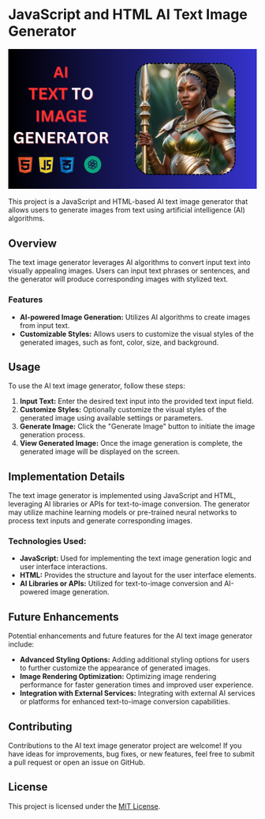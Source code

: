 # JavaScript and HTML AI Text Image Generator

![AI Text Image Generator](https://github.com/yatunyi15075/AI_image_generator-In_Js/blob/main/ai_text_image_generator/images/YouTube_Thumbnail.png)

This project is a JavaScript and HTML-based AI text image generator that allows users to generate images from text using artificial intelligence (AI) algorithms.

## Overview

The text image generator leverages AI algorithms to convert input text into visually appealing images. Users can input text phrases or sentences, and the generator will produce corresponding images with stylized text.

### Features

- **AI-powered Image Generation:** Utilizes AI algorithms to create images from input text.
- **Customizable Styles:** Allows users to customize the visual styles of the generated images, such as font, color, size, and background.

## Usage

To use the AI text image generator, follow these steps:

1. **Input Text:** Enter the desired text input into the provided text input field.
2. **Customize Styles:** Optionally customize the visual styles of the generated image using available settings or parameters.
3. **Generate Image:** Click the "Generate Image" button to initiate the image generation process.
4. **View Generated Image:** Once the image generation is complete, the generated image will be displayed on the screen.

## Implementation Details

The text image generator is implemented using JavaScript and HTML, leveraging AI libraries or APIs for text-to-image conversion. The generator may utilize machine learning models or pre-trained neural networks to process text inputs and generate corresponding images.

### Technologies Used:

- **JavaScript:** Used for implementing the text image generation logic and user interface interactions.
- **HTML:** Provides the structure and layout for the user interface elements.
- **AI Libraries or APIs:** Utilized for text-to-image conversion and AI-powered image generation.

## Future Enhancements

Potential enhancements and future features for the AI text image generator include:

- **Advanced Styling Options:** Adding additional styling options for users to further customize the appearance of generated images.
- **Image Rendering Optimization:** Optimizing image rendering performance for faster generation times and improved user experience.
- **Integration with External Services:** Integrating with external AI services or platforms for enhanced text-to-image conversion capabilities.

## Contributing

Contributions to the AI text image generator project are welcome! If you have ideas for improvements, bug fixes, or new features, feel free to submit a pull request or open an issue on GitHub.

## License

This project is licensed under the [MIT License](LICENSE).
